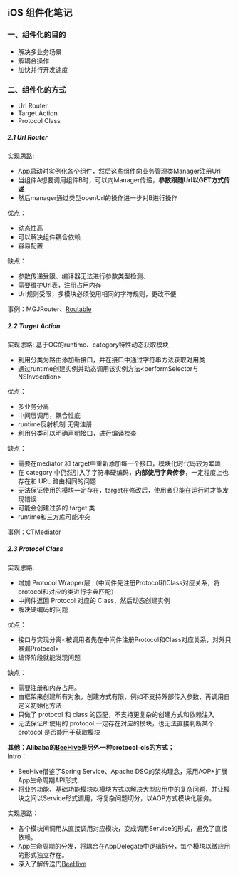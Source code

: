 ## iOS 组件化笔记


### 一、组件化的目的
-  解决多业务场景
- 解耦合操作
- 加快并行开发速度

### 二、组件化的方式
- Url Router
- Target Action 
- Protocol Class

##### 2.1 Url Router 
 实现思路: <br> 
 
 - App启动时实例化各个组件，然后这些组件向业务管理类Manager注册Url
 - 当组件A想要调用组件B时，可以向Manager传递，**参数跟随Url以GET方式传递**
 - 然后manager通过类型openUrl的操作进一步对B进行操作
 
优点：<br>
 
 - 动态性高
 - 可以解决组件耦合依赖
 - 容易配置
 
缺点：<br>
 
 - 参数传递受限、编译器无法进行参数类型检测、
 - 需要维护Url表，注册占用内存
 - Url规则受限，多模块必须使用相同的字符规则，更改不便

事例：MGJRouter、[Routable](https://github.com/clayallsopp/routable-ios)

##### 2.2 Target Action
 实现思路: 基于OC的runtime、category特性动态获取模块<br>
 
 - 利用分类为路由添加新接口，并在接口中通过字符串方法<NSClassFromString>获取对用类
 - 通过runtime创建实例并动态调用该实例方法<performSelector与NSInvocation>

优点：<br>
 
 - 多业务分离
 - 中间层调用，耦合性底
 - runtime反射机制 无需注册
 - 利用分类可以明确声明接口，进行编译检查
 
缺点：<br>
 
 - 需要在mediator 和 target中重新添加每一个接口，模块化时代码较为繁琐
 - 在 category 中仍然引入了字符串硬编码，**内部使用字典传参**，一定程度上也存在和 URL 路由相同的问题
 - 无法保证使用的模块一定存在，target在修改后，使用者只能在运行时才能发现错误
 - 可能会创建过多的 target 类
 - runtime和三方库可能冲突 

 事例：[CTMediator](https://github.com/casatwy/CTMediator)<br>
 
##### 2.3 Protocol Class

实现思路: <br>

 - 增加 Protocol Wrapper层 （中间件先注册Protocol和Class对应关系，将protocol和对应的类进行字典匹配）
 - 中间件返回 Protocol 对应的 Class，然后动态创建实例
 - 解决硬编码的问题

优点：<br>
 
 - 接口与实现分离<被调用者先在中间件注册Protocol和Class对应关系，对外只暴漏Protocol>
 - 编译阶段就能发现问题 

缺点：<br>

- 需要注册和内存占用。
- 由框架来创建所有对象，创建方式有限，例如不支持外部传入参数，再调用自定义初始化方法
- 只做了 protocol 和 class 的匹配，不支持更复杂的创建方式和依赖注入
- 无法保证所使用的 protocol 一定存在对应的模块，也无法直接判断某个 protocol 是否能用于获取模块

**其他：Alibaba的[BeeHive](https://github.com/alibaba/BeeHive)是另外一种protocol-cls的方式；<br>**
Intro：

- BeeHive借鉴了Spring Service、Apache DSO的架构理念，采用AOP+扩展App生命周期API形式.<br>
- 将业务功能、基础功能模块以模块方式以解决大型应用中的复杂问题，并让模块之间以Service形式调用，将复杂问题切分，以AOP方式模块化服务。

实现思路：<br>

- 各个模块间调用从直接调用对应模块，变成调用Service的形式，避免了直接依赖。
- App生命周期的分发，将耦合在AppDelegate中逻辑拆分，每个模块以微应用的形式独立存在。
- 深入了解传送门[BeeHive](https://github.com/alibaba/BeeHive)




